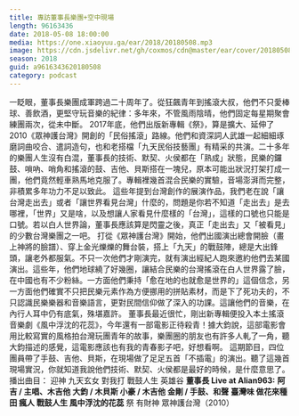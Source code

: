 ```yaml
---
title: 專訪董事長樂團+空中現場
length: 96163436
date: 2018-05-08 18:00:00
media: https://one.xiaoyuu.ga/ear/2018/20180508.mp3
image: https://cdn.jsdelivr.net/gh/coxmos/cdn@master/ear/cover/20180508.jpeg
season: 2018
guid: a9616343620180508
category: podcast
---
```


一眨眼，董事長樂團成軍跨過二十周年了。從狂飆青年到搖滾大叔，他們不只愛棒球、善飲酒，更堅守玩音樂的紀律：多年來，不管風雨陰晴，他們固定每星期聚會練團兩次，從未中斷。
2017年底，他們出版新專輯《祭》，算是擴大、延伸了2010《眾神護台灣》開創的「民俗搖滾」路線。他們和資深詞人武雄一起細細琢磨詞曲咬合、遣詞造句，也和老搭檔「九天民俗技藝團」有精采的共演。二十多年的樂團人生沒有白混，董事長的技術、默契、火侯都在「熟成」狀態，民樂的鑼鼓、嗩吶、哨角和搖滾的鼓、吉他、貝斯搭在一塊兒，原本可能出狀況打架打成一團，他們竟然輕車熟馬地克服了。專輯裡幾首混合民樂的實驗，音場澎湃而完整，非積累多年功力不足以致此。
這些年提到台灣創作的展演作品，我們老在說「讓台灣走出去」或者「讓世界看見台灣」什麼的，問題是你若不知道「走出去」是去哪裡，「世界」又是啥，以及想讓人家看見什麼樣的「台灣」，這樣的口號也只能是口號。若以白人世界論，董事長應該算是閃靈之後，真正「走出去」又「被看見」的少數台灣樂團之一吧。
打從《眾神護台灣》開始，他們出國演出總會開臉（畫上神將的臉譜）、穿上金光爍爍的舞台裝，搭上「九天」的戰鼓陣，總是大出鋒頭，讓老外都服氣。不只一次他們才剛演完，就有演出經紀人跑來邀約他們去某國演出。這些年，他們地球繞了好幾圈，讓結合民樂的台灣搖滾在白人世界露了臉，在中國也有不少粉絲。一方面他們秉持「愈在地的也就愈是世界的」這個信念，另一方面他們確實不只把民樂元素作為方便挪用的拼貼素材，而是下了死功夫的，不只認識民樂樂器和音樂語言，更對民間信仰做了深入的功課。這讓他們的音樂，在內行人耳中仍有底氣，殊堪嘉許。
董事長最近很忙，剛出新專輯便投入本土搖滾音樂劇《風中浮沈的花蕊》，今年還有一部電影正待殺青！據大鈞說，這部電影會用比較寫實的風格拍台灣玩團青年的故事，樂團圈的朋友也有許多人軋了一角，聽大鈞描述的感覺，這電影應該也有我的青春影子吧，好想看啊。
這期節目，四位團員帶了手鼓、吉他、貝斯，在現場做了足足五首「不插電」的演出。聽了這幾首現場實況，你就知道我說他們技術、默契、火侯都是最好的時候，是什麼意思了。
播出曲目：
迎神
九天玄女
對我打
戰鼓人生
英雄谷
<strong>董事長 Live at Alian963:</strong>
<strong>阿吉 / 主唱、木吉他
大鈞 / 木貝斯
小豪 / 木吉他
金剛 / 手鼓、和聲</strong>
<strong>臺灣味
做花來種田
瘋人
戰鼓人生
風中浮沈的花蕊</strong>
祭
有財神
眾神護台灣（2010）

